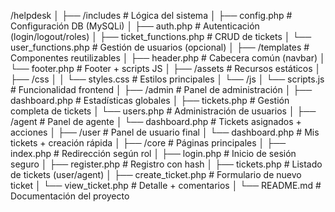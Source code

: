 /helpdesk
│
├── /includes                     # Lógica del sistema
│   ├── config.php                # Configuración DB (MySQLi)
│   ├── auth.php                  # Autenticación (login/logout/roles)
│   ├── ticket_functions.php      # CRUD de tickets
│   └── user_functions.php        # Gestión de usuarios (opcional)
│
├── /templates                    # Componentes reutilizables
│   ├── header.php                # Cabecera común (navbar)
│   └── footer.php                # Footer + scripts JS
│
├── /assets                       # Recursos estáticos
│   ├── /css
│   │   └── styles.css            # Estilos principales
│   └── /js
│       └── scripts.js            # Funcionalidad frontend
│
├── /admin                        # Panel de administración
│   ├── dashboard.php             # Estadísticas globales
│   ├── tickets.php               # Gestión completa de tickets
│   └── users.php                 # Administración de usuarios
│
├── /agent                        # Panel de agente
│   └── dashboard.php             # Tickets asignados + acciones
│
├── /user                         # Panel de usuario final
│   └── dashboard.php             # Mis tickets + creación rápida
│
├── /core                         # Páginas principales
│   ├── index.php                 # Redirección según rol
│   ├── login.php                 # Inicio de sesión seguro
│   ├── register.php              # Registro con hash
│   ├── tickets.php               # Listado de tickets (user/agent)
│   ├── create_ticket.php         # Formulario de nuevo ticket
│   └── view_ticket.php           # Detalle + comentarios
│
└── README.md                     # Documentación del proyecto